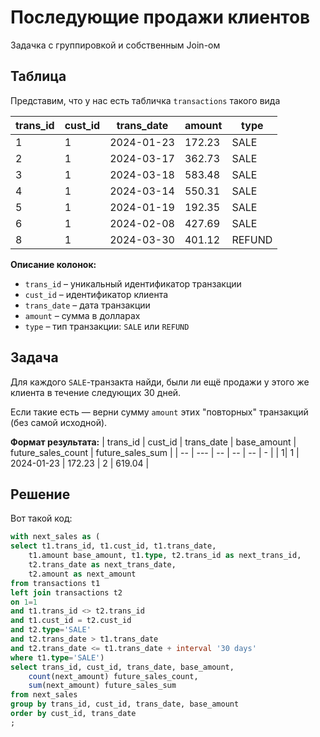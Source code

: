 # Последующие продажи клиентов

Задачка с группировкой и собственным Join-ом

## Таблица

Представим, что у нас есть табличка `transactions` такого вида

| trans_id | cust_id | trans_date | amount  | type   |
|----------|---------|------------|---------|--------|
| 1        | 1       | 2024-01-23 | 172.23  | SALE   |
| 2        | 1       | 2024-03-17 | 362.73  | SALE   |
| 3        | 1       | 2024-03-18 | 583.48  | SALE   |
| 4        | 1       | 2024-03-14 | 550.31  | SALE   |
| 5        | 1       | 2024-01-19 | 192.35  | SALE   |
| 6        | 1       | 2024-02-08 | 427.69  | SALE   |
| 8        | 1       | 2024-03-30 | 401.12  | REFUND |

**Описание колонок:**

- `trans_id` – уникальный идентификатор транзакции  
- `cust_id` – идентификатор клиента  
- `trans_date` – дата транзакции  
- `amount` – сумма в долларах  
- `type` – тип транзакции: `SALE` или `REFUND`

## Задача

Для каждого `SALE`-транзакта найди, были ли ещё продажи у этого же клиента в течение следующих 30 дней.

Если такие есть — верни сумму `amount` этих "повторных" транзакций (без самой исходной).

**Формат результата:**
| trans_id |	cust_id	| trans_date	| base_amount	| future_sales_count	| future_sales_sum |
| -- | --- | --         |   --          | -- |      - | 
| 1|	1	| 2024-01-23	| 172.23	| 2 |	619.04 |

## Решение

Вот такой код:

```sql
with next_sales as (
select t1.trans_id, t1.cust_id, t1.trans_date,
	t1.amount base_amount, t1.type, t2.trans_id as next_trans_id,
	t2.trans_date as next_trans_date,
	t2.amount as next_amount
from transactions t1
left join transactions t2
on 1=1
and t1.trans_id <> t2.trans_id
and t1.cust_id = t2.cust_id
and t2.type='SALE'
and t2.trans_date > t1.trans_date
and t2.trans_date <= t1.trans_date + interval '30 days'
where t1.type='SALE')
select trans_id, cust_id, trans_date, base_amount,
	count(next_amount) future_sales_count,
	sum(next_amount) future_sales_sum
from next_sales
group by trans_id, cust_id, trans_date, base_amount
order by cust_id, trans_date
;
```
